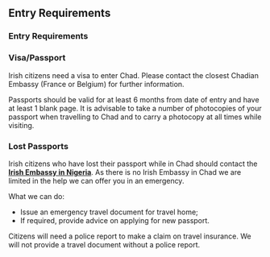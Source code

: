 ## Entry Requirements

### Entry Requirements

### **Visa/Passport**

Irish citizens need a visa to enter Chad. Please contact the closest Chadian Embassy (France or Belgium) for further information.

Passports should be valid for at least 6 months from date of entry and have at least 1 blank page. It is advisable to take a number of photocopies of your passport when travelling to Chad and to carry a photocopy at all times while visiting.

### **Lost Passports**

Irish citizens who have lost their passport while in Chad should contact the [**Irish Embassy in Nigeria**](https://www.ireland.ie/en/nigeria/abuja/). As there is no Irish Embassy in Chad we are limited in the help we can offer you in an emergency.

What we can do:

* Issue an emergency travel document for travel home;
* If required, provide advice on applying for new passport.

Citizens will need a police report to make a claim on travel insurance. We will not provide a travel document without a police report.